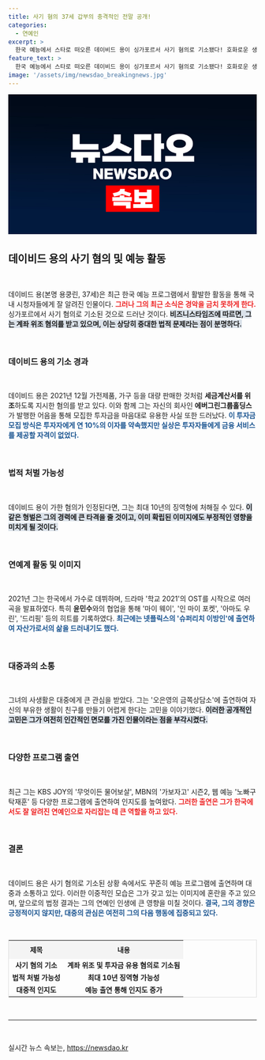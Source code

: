 ```yaml
---
title: 사기 혐의 37세 갑부의 충격적인 전말 공개!
categories:
  - 연예인
excerpt: >
  한국 예능에서 스타로 떠오른 데이비드 용이 싱가포르서 사기 혐의로 기소됐다! 호화로운 생활 뒤 만만치 않은 법적 위기에 처한 그의 진실은?
feature_text: >
  한국 예능에서 스타로 떠오른 데이비드 용이 싱가포르서 사기 혐의로 기소됐다! 호화로운 생활 뒤 만만치 않은 법적 위기에 처한 그의 진실은?
image: '/assets/img/newsdao_breakingnews.jpg'
---
```


<p><img src="/assets/img/newsdao_breakingnews.jpg" alt="ontimetimes 속보" /></p>

<h2 data-ke-size="size26">데이비드 용의 사기 혐의 및 예능 활동</h2>

<p data-ke-size="size16">&nbsp;</p> 

<p>데이비드 용(본명 용쿵린, 37세)은 최근 한국 예능 프로그램에서 활발한 활동을 통해 국내 시청자들에게 잘 알려진 인물이다. <b><span style="color: #ee2323;">그러나 그의 최근 소식은 경악을 금치 못하게 한다.</span></b> 싱가포르에서 사기 혐의로 기소된 것으로 드러난 것이다. <b><span style="background-color: #21538527;">비즈니스타임즈에 따르면, 그는 계좌 위조 혐의를 받고 있으며, 이는 상당히 중대한 법적 문제라는 점이 분명하다.</span></b> </p>

<p data-ke-size="size16">&nbsp;</p> 

<h3>데이비드 용의 기소 경과</h3>

<p data-ke-size="size16">&nbsp;</p> 

<p>데이비드 용은 2021년 12월 가전제품, 가구 등을 대량 판매한 것처럼 <b>세금계산서를 위조</b>하도록 지시한 혐의를 받고 있다. 이와 함께 그는 자신의 회사인 <b>에버그린그룹홀딩스</b>가 발행한 어음을 통해 모집한 투자금을 마음대로 유용한 사실 또한 드러났다. <b><span style="color: #1a5490;">이 투자금 모집 방식은 투자자에게 연 10%의 이자를 약속했지만 실상은 투자자들에게 금융 서비스를 제공할 자격이 없었다.</span></b> </p>

<p data-ke-size="size16">&nbsp;</p> 

<h3>법적 처벌 가능성</h3>

<p data-ke-size="size16">&nbsp;</p> 

<p>데이비드 용이 가한 혐의가 인정된다면, 그는 최대 10년의 징역형에 처해질 수 있다. <b><span style="background-color: #21538527;">이 같은 형벌은 그의 경력에 큰 타격을 줄 것이고, 이미 확립된 이미지에도 부정적인 영향을 미치게 될 것이다.</span></b> </p>

<p data-ke-size="size16">&nbsp;</p> 

<h3>연예계 활동 및 이미지</h3>

<p data-ke-size="size16">&nbsp;</p> 

<p>2021년 그는 한국에서 가수로 데뷔하며, 드라마 '학교 2021'의 OST를 시작으로 여러 곡을 발표하였다. 특히 <b>윤민수</b>와의 협업을 통해 '마이 웨이', '인 마이 포켓', '아마도 우린', '드리핑' 등의 히트를 기록하였다. <b><span style="color: #1a5490;">최근에는 넷플릭스의 '슈퍼리치 이방인'에 출연하여 자산가로서의 삶을 드러내기도 했다.</span></b> </p>

<p data-ke-size="size16">&nbsp;</p> 

<h3>대중과의 소통</h3>

<p data-ke-size="size16">&nbsp;</p> 

<p>그녀의 사생활은 대중에게 큰 관심을 받았다. 그는 '오은영의 금쪽상담소'에 출연하여 자신의 부유한 생활이 친구를 만들기 어렵게 한다는 고민을 이야기했다. <b><span style="background-color: #21538527;">이러한 공개적인 고민은 그가 여전히 인간적인 면모를 가진 인물이라는 점을 부각시켰다.</span></b> </p>

<p data-ke-size="size16">&nbsp;</p> 

<h3>다양한 프로그램 출연</h3>

<p data-ke-size="size16">&nbsp;</p> 

<p>최근 그는 KBS JOY의 '무엇이든 물어보살', MBN의 '가보자고' 시즌2, 웹 예능 '노빠구 탁재훈' 등 다양한 프로그램에 출연하여 인지도를 높여왔다. <b><span style="color: #ee2323;">그러한 출연은 그가 한국에서도 잘 알려진 연예인으로 자리잡는 데 큰 역할을 하고 있다.</span></b> </p>

<p data-ke-size="size16">&nbsp;</p> 

<h3>결론</h3>

<p data-ke-size="size16">&nbsp;</p> 

<p>데이비드 용은 사기 혐의로 기소된 상황 속에서도 꾸준히 예능 프로그램에 출연하며 대중과 소통하고 있다. 이러한 이중적인 모습은 그가 갖고 있는 이미지에 혼란을 주고 있으며, 앞으로의 법정 결과는 그의 연예인 인생에 큰 영향을 미칠 것이다. <b><span style="color: #1a5490;">결국, 그의 경향은 긍정적이지 않지만, 대중의 관심은 여전히 그의 다음 행동에 집중되고 있다.</span></b> </p>

<p data-ke-size="size16">&nbsp;</p> 

<table style="width: 100%; border-collapse: collapse; border: 1px solid #ddd;">
  <tr>
    <th style="text-align: center; height: 30px; background-color: #f4f4f4;"><b>제목</b></th>
    <th style="text-align: center; height: 30px; background-color: #f4f4f4;"><b>내용</b></th>
  </tr>
  <tr>
    <td style="text-align: center; height: 17px;"><b>사기 혐의 기소</b></td>
    <td style="text-align: center; height: 17px;"><b>계좌 위조 및 투자금 유용 혐의로 기소됨</b></td>
  </tr>
  <tr>
    <td style="text-align: center; height: 17px;"><b>법적 처벌 가능성</b></td>
    <td style="text-align: center; height: 17px;"><b>최대 10년 징역형 가능성</b></td>
  </tr>
  <tr>
    <td style="text-align: center; height: 17px;"><b>대중적 인지도</b></td>
    <td style="text-align: center; height: 17px;"><b>예능 출연 통해 인지도 증가</b></td>
  </tr>
</table>

<p data-ke-size="size16">&nbsp;</p> 

<hr>

<p data-ke-size="size16">&nbsp;</p>
실시간 뉴스 속보는, <a href="https://newsdao.kr" rel="dofollow">https://newsdao.kr</a>


